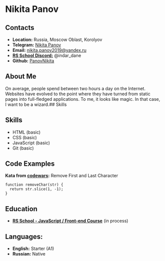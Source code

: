 # Nikita Panov

## Contacts

- **Location:** Russia, Moscow Oblast, Korolyov
- **Telegram:** [Nikita Panov](https://t.me/panov_web)
- **Email:** nikita.panov2019@yandex.ru
- **[RS School Discord:](https://discord.gg/PRADsJB)** @indar_dane
- **Github:** [PanovNikita](https://github.com/PanovNikita)

## About Me

On average, people spend between two hours a day on the Internet. Websites have evolved to the point where they have turned from static pages into full-fledged applications. To me, it looks like magic. In that case, I want to be a wizard.## Skills

## Skills

- HTML (basic)
- CSS (basic)
- JavaScript (basic)
- Git (basic)

## Code Examples

**Kata from [codewars](https://www.codewars.com/):** Remove First and Last Character

```
function removeChar(str) {
  return str.slice(1, -1);
}
```

## Education

- **[RS School - JavaScript / Front-end Course](https://rs.school/courses/javascript-ru)** (in process)

## Languages:

- **English:** Starter (A1)
- **Russian:** Native